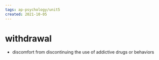 ```yaml
---
tags: ap-psychology/unit5 
created: 2021-10-05
---
```


# withdrawal

- discomfort from discontinuing the use of addictive drugs or behaviors

<!---->